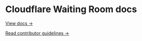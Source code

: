 # Cloudflare Waiting Room docs

[View docs →](https://secret.wiki/waiting-room)

[Read contributor guidelines →](https://secret.wiki/docs-engine/contributing/content-framework)
